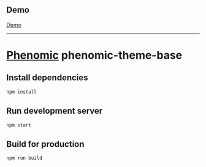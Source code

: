 Demo
----

[Demo](https://cdn.rawgit.com/KamilSzot/365_programs/tree/master/2017-02-18/dist/)

--- 

# [Phenomic](https://github.com/MoOx/phenomic) phenomic-theme-base

## Install dependencies

```sh
npm install
```

## Run development server

```sh
npm start
```

## Build for production

```sh
npm run build
```
